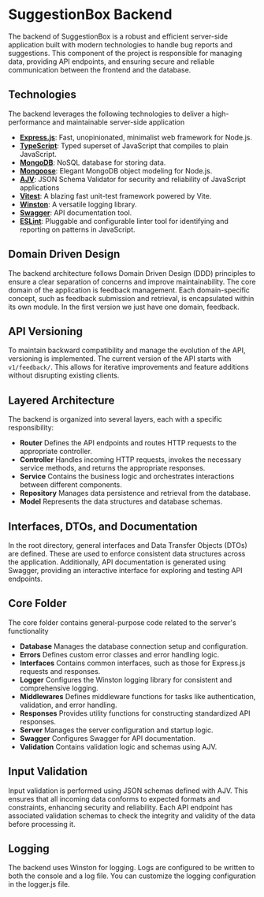 # SuggestionBox Backend

The backend of SuggestionBox is a robust and efficient server-side application built with modern technologies to handle bug reports and suggestions. This component of the project is responsible for managing data, providing API endpoints, and ensuring secure and reliable communication between the frontend and the database.

## Technologies

The backend leverages the following technologies to deliver a high-performance and maintainable server-side application

- **[Express.js](https://expressjs.com/)**: Fast, unopinionated, minimalist web framework for Node.js.
- **[TypeScript](https://www.typescriptlang.org/)**: Typed superset of JavaScript that compiles to plain JavaScript.
- **[MongoDB](https://www.mongodb.com/)**: NoSQL database for storing data.
- **[Mongoose](https://mongoosejs.com/)**: Elegant MongoDB object modeling for Node.js.
- **[AJV](https://ajv.js.org/)**: JSON Schema Validator for security and reliability of JavaScript applications
- **[Vitest](https://vitest.dev/)**: A blazing fast unit-test framework powered by Vite.
- **[Winston](https://github.com/winstonjs/winston)**: A versatile logging library.
- **[Swagger](https://swagger.io/)**: API documentation tool.
- **[ESLint](https://eslint.org/)**: Pluggable and configurable linter tool for identifying and reporting on patterns in JavaScript.

## Domain Driven Design

The backend architecture follows Domain Driven Design (DDD) principles to ensure a clear separation of concerns and improve maintainability. The core domain of the application is feedback management. Each domain-specific concept, such as feedback submission and retrieval, is encapsulated within its own module. In the first version we just have one domain, feedback.

## API Versioning

To maintain backward compatibility and manage the evolution of the API, versioning is implemented. The current version of the API starts with `v1/feedback/`. This allows for iterative improvements and feature additions without disrupting existing clients.

## Layered Architecture

The backend is organized into several layers, each with a specific responsibility:

- **Router** Defines the API endpoints and routes HTTP requests to the appropriate controller.
- **Controller** Handles incoming HTTP requests, invokes the necessary service methods, and returns the appropriate responses.
- **Service** Contains the business logic and orchestrates interactions between different components.
- **Repository** Manages data persistence and retrieval from the database.
- **Model** Represents the data structures and database schemas.

## Interfaces, DTOs, and Documentation

In the root directory, general interfaces and Data Transfer Objects (DTOs) are defined. These are used to enforce consistent data structures across the application. Additionally, API documentation is generated using Swagger, providing an interactive interface for exploring and testing API endpoints.

## Core Folder

The core folder contains general-purpose code related to the server's functionality

- **Database** Manages the database connection setup and configuration.
- **Errors** Defines custom error classes and error handling logic.
- **Interfaces** Contains common interfaces, such as those for Express.js requests and responses.
- **Logger** Configures the Winston logging library for consistent and comprehensive logging.
- **Middlewares** Defines middleware functions for tasks like authentication, validation, and error handling.
- **Responses** Provides utility functions for constructing standardized API responses.
- **Server** Manages the server configuration and startup logic.
- **Swagger** Configures Swagger for API documentation.
- **Validation** Contains validation logic and schemas using AJV.

## Input Validation

Input validation is performed using JSON schemas defined with AJV. This ensures that all incoming data conforms to expected formats and constraints, enhancing security and reliability. Each API endpoint has associated validation schemas to check the integrity and validity of the data before processing it.

## Logging

The backend uses Winston for logging. Logs are configured to be written to both the console and a log file. You can customize the logging configuration in the logger.js file.
